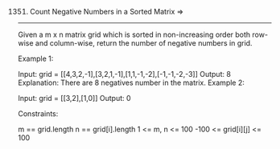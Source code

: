 1351. Count Negative Numbers in a Sorted Matrix  =>
-----------------------------------------------


Given a m x n matrix grid which is sorted in non-increasing order both row-wise and column-wise, return the number of negative numbers in grid.

 

Example 1:

Input: grid = [[4,3,2,-1],[3,2,1,-1],[1,1,-1,-2],[-1,-1,-2,-3]]
Output: 8
Explanation: There are 8 negatives number in the matrix.
Example 2:

Input: grid = [[3,2],[1,0]]
Output: 0
 

Constraints:

m == grid.length
n == grid[i].length
1 <= m, n <= 100
-100 <= grid[i][j] <= 100
